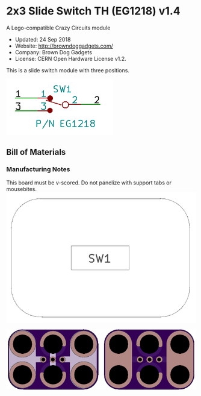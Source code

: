 <!--- start title --->
# 2x3 Slide Switch TH (EG1218) v1.4
A Lego-compatible Crazy Circuits module

- Updated: 24 Sep 2018
- Website: http://browndoggadgets.com/
- Company: Brown Dog Gadgets
- License: CERN Open Hardware License v1.2.
<!--- end title --->

This is a slide switch module with three positions. 

![Schematic](schematic.png)

<!--- bom start --->
## Bill of Materials

<!--- bom end --->

### Manufacturing Notes

This board must be v-scored. Do not panelize with support tabs or mousebites.
![Assembly Diagram](assembly.png)

![Gerber Preview](preview.png)

